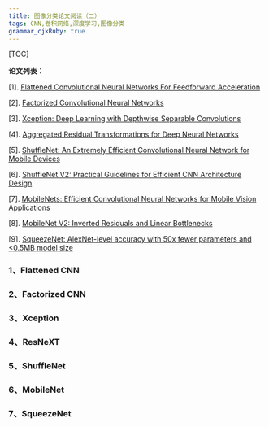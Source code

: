 ```yaml
---
title: 图像分类论文阅读（二）
tags: CNN,卷积网络,深度学习,图像分类
grammar_cjkRuby: true
---
```


[TOC]

**论文列表：**

[1]. [Flattened Convolutional Neural Networks For Feedforward Acceleration](https://arxiv.org/pdf/1412.5474.pdf)

[2]. [Factorized Convolutional Neural Networks](https://arxiv.org/pdf/1608.04337v1.pdf)

[3]. [Xception: Deep Learning with Depthwise Separable Convolutions](https://arxiv.org/abs/1610.02357)

[4]. [Aggregated Residual Transformations for Deep Neural Networks](https://arxiv.org/abs/1611.05431)

[5]. [ShuffleNet: An Extremely Efficient Convolutional Neural Network for Mobile Devices](https://arxiv.org/pdf/1707.01083.pdf)

[6]. [ShuffleNet V2: Practical Guidelines for Efficient CNN Architecture Design](https://arxiv.org/abs/1807.11164)

[7]. [MobileNets: Efficient Convolutional Neural Networks for Mobile Vision Applications](https://arxiv.org/abs/1704.04861)

[8]. [MobileNet V2: Inverted Residuals and Linear Bottlenecks](https://arxiv.org/abs/1801.04381)

[9]. [SqueezeNet: AlexNet-level accuracy with 50x fewer parameters and <0.5MB model size](https://arxiv.org/abs/1602.07360)


### 1、Flattened CNN


### 2、Factorized CNN


### 3、Xception



### 4、ResNeXT


### 5、ShuffleNet



### 6、MobileNet

### 7、SqueezeNet


